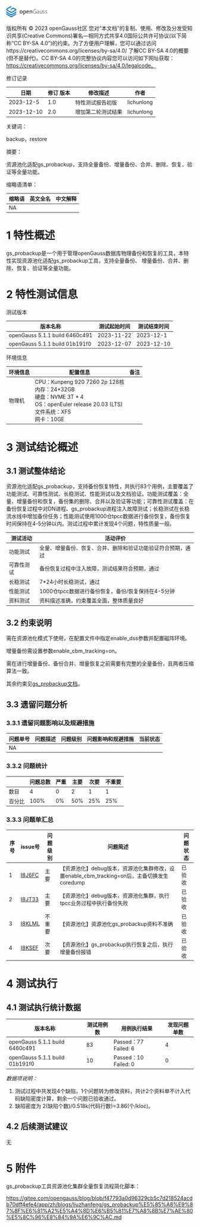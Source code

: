![avatar](../../../images/openGauss.png)

版权所有 © 2023  openGauss社区
您对“本文档”的复制、使用、修改及分发受知识共享(Creative Commons)署名—相同方式共享4.0国际公共许可协议(以下简称“CC BY-SA 4.0”)的约束。为了方便用户理解，您可以通过访问https://creativecommons.org/licenses/by-sa/4.0/ 了解CC BY-SA 4.0的概要 (但不是替代)。CC BY-SA 4.0的完整协议内容您可以访问如下网址获取：https://creativecommons.org/licenses/by-sa/4.0/legalcode。

修订记录

| 日期       | 修订   版本 | 修改描述           | 作者       |
| ---------- | ----------- | ------------------ | ---------- |
| 2023-12-5  | 1.0         | 特性测试报告初版   | lichunlong |
| 2023-12-10 | 2.0         | 增加第二轮测试结果 | lichunlong |

 关键词： 

 backup，restore

摘要：

 资源池化适配gs_probackup，支持全量备份、增量备份、合并、删除、恢复、验证等全量功能。

缩略语清单：

| 缩略语 | 英文全名 | 中文解释 |
| ------ | -------- | -------- |
| NA     |          |          |

# 1     特性概述

gs_probackup是一个用于管理openGauss数据库物理备份和恢复的工具，本特性实现资源池化适配gs_probackup工具，支持全量备份、 增量备份、合并、删除、恢复、验证等全量功能。

# 2     特性测试信息

测试版本

| 版本名称                       | 测试起始时间 | 测试结束时间 |
| ------------------------------ | ------------ | ------------ |
| openGauss 5.1.1 build 6460c491 | 2023-11-22   | 2023-12-1    |
| openGauss 5.1.1 build 01b191f0 | 2023-12-07   | 2023-12-10   |

环境信息

| 环境信息 | 配置信息                                                     | 备注 |
| -------- | ------------------------------------------------------------ | ---- |
| 物理机   | CPU：Kunpeng 920 7260 2p 128核<br />内存：24*32GB<br />硬盘：NVME 3T * 4<br />OS：openEuler release 20.03 (LTS)<br />文件系统：XFS<br />网卡：10GE |      |

# 3     测试结论概述

## 3.1   测试整体结论

资源池化适配gs_probackup，支持备份恢复特性，共执行83个用例，主要覆盖了功能测试、可靠性测试、长稳测试、性能测试以及文档验证。功能测试覆盖：全量、增量备份和恢复，备份集的删除、合并以及验证等功能；可靠性测试覆盖：在备份恢复过程中对DN进程、gs_probackup进程注入故障测试；长稳测试在长稳流水线中增加备份任务；性能测试使用1000仓tpcc数据进行备份恢复，备份恢复时间保持在4-5分钟以内。测试过程中累计发现4个问题，特性质量一般。

| 测试活动   | 活动评价                                                     |
| ---------- | ------------------------------------------------------------ |
| 功能测试   | 全量、增量备份、恢复、合并、删除和验证功能验证符合预期，通过 |
| 可靠性测试 | 备份恢复过程中注入故障，测试结果符合预期，通过               |
| 长稳测试   | 7*24小时长稳测试，通过                                       |
| 性能测试   | 1000仓tpcc数据进行备份恢复，备份/恢复保持在4-5分钟           |
| 资料测试   | 资料描述准确，约束覆盖全面，整体质量良好                     |

## 3.2   约束说明

需在资源池化模式下使用，在配置文件中指定enable_dss参数并配置磁阵环境。 

增量备份需设置参数enable_cbm_tracking=on。 

需在进行增量备份、备份合并、增量恢复之前需要有完整的全量备份，且两者压缩算法一致。 

其余约束见[gs_probackup文档](https://docs-opengauss.osinfra.cn/zh/docs/latest/docs/ToolandCommandReference/gs_probackup.html)。

## 3.3   遗留问题分析

### 3.3.1 遗留问题影响以及规避措施

| 问题单号 | 问题描述 | 问题级别 | 问题影响和规避措施 | 当前状态 |
| -------- | -------- | -------- | ------------------ | -------- |
| NA       |          |          |                    |          |

### 3.3.2 问题统计

|        | 问题总数 | 严重 | 主要 | 次要 | 不重要 |
| ------ | -------- | ---- | ---- | ---- | ------ |
| 数目   | 4        | 0    | 2    | 1    | 1      |
| 百分比 | 100%     | 0%   | 50%  | 25%  | 25%    |

### 3.3.3 问题单汇总

| 序号 | issue号                                                      | 问题级别 | 问题简述                                                     | 问题状态 |
| ---- | ------------------------------------------------------------ | -------- | ------------------------------------------------------------ | -------- |
| 1    | [I8J6FC](https://e.gitee.com/opengaussorg/issues/table?issue=I8J6FC) | 主要     | 【资源池化】debug版本，资源池化集群修改，设置enable_cbm_tracking=on后，主备切换发生coredump | 已验收   |
| 2    | [I8JT33](https://e.gitee.com/opengaussorg/issues/table?tab=files&issue=I8JT33) | 主要     | 【资源池化】debug版本，资源池化集群，执行tpcc业务过程中执行备份失败 | 已验收   |
| 3    | [I8KLML](https://e.gitee.com/opengaussorg/issues/table?tab=files&issue=I8KLML) | 不重要   | 【资源池化】资源池化gs_probackup资料不准确                   | 已验收   |
| 4    | [I8KSEF](https://e.gitee.com/opengaussorg/issues/table?issue=I8KSEF) | 次要     | 【资源池化】gs_probackup执行恢复之后，执行增量备份报错       | 已验收   |



# 4     测试执行

## 4.1   测试执行统计数据

| 版本名称                       | 测试用例数 | 用例执行结果         | 发现问题单数 |
| ------------------------------ | ---------- | -------------------- | ------------ |
| openGauss 5.1.1 build 6460c491 | 83         | Passed：77 Failed: 6 | 4            |
| openGauss 5.1.1 build 01b191f0 | 10         | Passed：10 Failed: 0 | 0            |

*数据项说明：*

1. 测试过程中共发现4个缺陷，1个问题转为修改资料，共计2个资料单不计入代码缺陷密度计算，剩余一个问题已验收通过。
2. 缺陷密度为 2(缺陷个数)/0.518k(代码行数)=3.86(个/kloc)。

## 4.2   后续测试建议

无

# 5     附件

gs_probackup工具资源池化集群全量恢复流程简化脚本：

https://gitee.com/opengauss/blog/blob/f47793a0d96329cb5c7d218524acdb70dff4efe4/app/zh/blogs/liuzhanfeng/gs_probackup%E5%85%A8%E9%87%8F%E6%81%A2%E5%A4%8D%E6%B5%81%E7%A8%8B%E7%AE%80%E5%8C%96%E8%84%9A%E6%9C%AC.md

 



 

 
